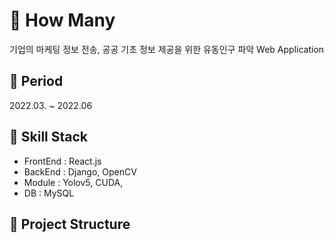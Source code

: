 # 📌 How Many

기업의 마케팅 정보 전송, 공공 기초 정보 제공을 위한 유동인구 파악 Web Application

## 📌 Period

2022.03. ~ 2022.06

## 📌 Skill Stack

- FrontEnd : React.js
- BackEnd : Django, OpenCV
- Module : Yolov5, CUDA,
- DB : MySQL

## 📌 Project Structure
